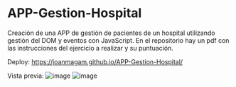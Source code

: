 # APP-Gestion-Hospital
Creación de una APP de gestión de pacientes de un hospital utilizando gestión del DOM y eventos con JavaScript.
En el repositorio hay un pdf con las instrucciones del ejercicio a realizar y su puntuación.

Deploy: https://joanmagam.github.io/APP-Gestion-Hospital/

Vista previa:
![image](https://github.com/JoanMaGam/APP-Gestion-Hospital/assets/122151033/26eeb13a-dc16-4ef2-94cb-163556ffe5fc)
![image](https://github.com/JoanMaGam/APP-Gestion-Hospital/assets/122151033/a92279c2-a8cf-44c4-a2d8-bcc524d8870a)
